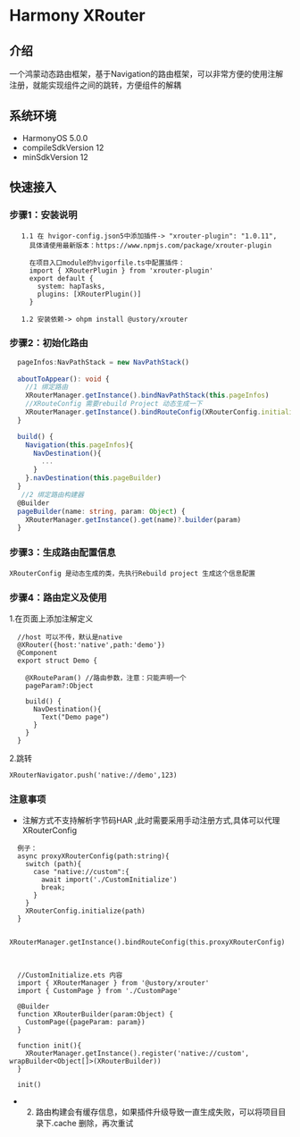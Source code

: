 # Harmony XRouter

## 介绍
一个鸿蒙动态路由框架，基于Navigation的路由框架，可以非常方便的使用注解注册，就能实现组件之间的跳转，方便组件的解耦

## 系统环境
- HarmonyOS 5.0.0
- compileSdkVersion
  12
- minSdkVersion
  12

## 快速接入

### 步骤1：安装说明
```
   1.1 在 hvigor-config.json5中添加插件-> "xrouter-plugin": "1.0.11", 
     具体请使用最新版本：https://www.npmjs.com/package/xrouter-plugin 
     
     在项目入口module的hvigorfile.ts中配置插件：
     import { XRouterPlugin } from 'xrouter-plugin'
     export default {
       system: hapTasks,
       plugins: [XRouterPlugin()]
     }
     
   1.2 安装依赖-> ohpm install @ustory/xrouter
```

### 步骤2：初始化路由


```ts
  pageInfos:NavPathStack = new NavPathStack()
    
  aboutToAppear(): void {
    //1 绑定路由
    XRouterManager.getInstance().bindNavPathStack(this.pageInfos)
    //XRouteConfig 需要rebuild Project 动态生成一下
    XRouterManager.getInstance().bindRouteConfig(XRouterConfig.initialize)
  }

  build() {
    Navigation(this.pageInfos){
      NavDestination(){
        ...
      }
    }.navDestination(this.pageBuilder)
  }
   //2 绑定路由构建器
  @Builder
  pageBuilder(name: string, param: Object) {
    XRouterManager.getInstance().get(name)?.builder(param)
  }
```

###  步骤3：生成路由配置信息

``XRouterConfig 是动态生成的类，先执行Rebuild project 生成这个信息配置``


### 步骤4：路由定义及使用

1.在页面上添加注解定义
```
  //host 可以不传，默认是native
  @XRouter({host:'native',path:'demo'})
  @Component
  export struct Demo {
    
    @XRouteParam() //路由参数，注意：只能声明一个
    pageParam?:Object
  
    build() {
      NavDestination(){
        Text("Demo page")
      }
    }
  }
```
2.跳转
```
XRouterNavigator.push('native://demo',123)
```

### 注意事项
- 注解方式不支持解析字节码HAR ,此时需要采用手动注册方式,具体可以代理 XRouterConfig

```
  例子：
  async proxyXRouterConfig(path:string){
    switch (path){
      case "native://custom":{
        await import('./CustomInitialize')
        break;
      }
    }
    XRouterConfig.initialize(path)
  }
  
  XRouterManager.getInstance().bindRouteConfig(this.proxyXRouterConfig)
  
 
```

```
  //CustomInitialize.ets 内容
  import { XRouterManager } from '@ustory/xrouter'
  import { CustomPage } from './CustomPage'
  
  @Builder
  function XRouterBuilder(param:Object) {
    CustomPage({pageParam: param})
  }
  
  function init(){
    XRouterManager.getInstance().register('native://custom', wrapBuilder<Object[]>(XRouterBuilder))
  }
  
  init()
```

- 2. 路由构建会有缓存信息，如果插件升级导致一直生成失败，可以将项目目录下.cache 删除，再次重试